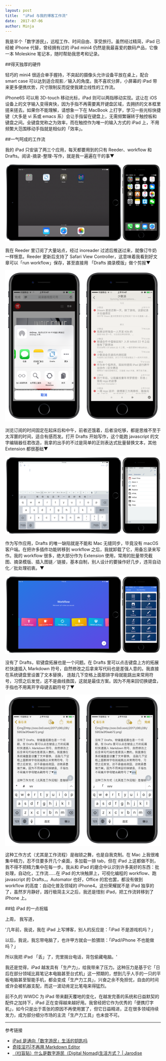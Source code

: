 ```yaml
---
layout: post
title:  "iPad 与我的博客工作流"
date:  2017-07-06
author: Minja
---
```


我是半个「数字游民」，远程工作、时间自由、享受旅行。虽然经过精简，iPad 已经被 iPhone 代替，曾经拥有过的 iPad mini4 仍然是我最喜爱的数码产品，它像一本 Moleskine 笔记本，随时帮助我思考和记录。

##得天独厚的硬件

轻巧的 mini4 很适合单手握持，不突起的摄像头允许设备平放在桌上，配合 smart case 可以达到适合观影／输入的角度。我不喜欢分屏，小屏幕的 iPad 带来更多便携优势，尺寸限制反而促使我建立线性的工作流。

iPhone6S 可以用 3D-touch 移动光标，iPad 则可以两指移动实现。这让在 iOS 设备上的文字输入变得爽快，因为手指不再需要离开键盘区域，去拥挤的文本框里搓来搓去。如果你不能理解，请想象一下在 MacBook 上打字，学习一些光标快捷键（大多是 vi 系或 emacs 系）会让手指留在键盘上，无需频繁辗转于触控板和键盘之间。全键盘党称之为效率，而在触控作为唯一的输入方式的 iPad 上，不用频繁大范围移动手指就是相似的「效率」。

##一气呵成的工作流

我的 iPad 只安装了两三个应用，每天都要用到的只有 Reeder、workflow 和 Drafts。阅读-摘录-整理-写作，就是我一遍遍在干的事▼

![title](5953a3fa1743f.png)

我在 Reeder 里订阅了大量站点，经过 inoreader 过滤后推送过来，就像订牛奶一样惬意。Reeder 更新后支持了 Safari View Controller，这意味着我看到好文章可以「run workflow」保存，甚至直接用 「Drafts 摘录模版」做个剪报▼

![title](595c625c3df51.png)

浏览订阅的时间固定在起床后和中午，前者还饿着，后者没吃够，都是思维不至于太浑噩的时间，适合有感而发。打开 Drafts 开始写作，这个能跑 javascript 的文字编辑器任君改造，我拿的出手的不过是简单的正则表达式批量替换文本，其他 Extension 都很基础▼

![title](5953a3e82b61e.png)

作为写作应用，Drafts 的唯一缺陷就是不能和 Mac 无缝同步，毕竟没有 macOS 客户端。在把许多插件功能转移到 workflow 之后，我就卸载了它，用备忘录来写作。我的 workflow 很多，绝大部分作为 Extension 使用，常用的批量带壳截图、摘录模版、插入图链／链接，基本自制，别人设计的要操作好几步，违背自动化／批处理初衷。▼

![title](5953a3f0eab72.png)

没有了 Drafts，软键盘拓展也是一个问题。在 Drafts 里可以点击键盘上方的拓展栏快速插入 Markdown 符号，自然修改之后拿来写代码也是差强人意的。我直接在系统键盘里设置了文本替换， 连敲几下空格上面那排字母就能跳出来常用符号，习惯之后发觉，这不是曲线救国，这就是最佳方案。因为不用来回切换键盘，手指也不用离开字母键去戳符号了▼

![title](595c62f383cbc.png)

这种工作方式（尤其是工作流程）是枷锁之舞，也是自我克制。在 Mac 上我很难集中精力，忍不住要多开几个桌面，多加载一排 tab，但在 iPad 上这都做不到，我不得不把精力集中在每一步。我从和 iPad 的磨合中认识到许多美好的东西：批处理，自动化，工作流……在 iPad 的大块触屏上，可视化编程的 workflow、跑 javascript 的 Drafts，。Automator 也好，Office 的宏也罢，都没有做到 workflow 的高度：自动化普及领域的 iPhone4。这份荣耀就不是 iPad 独享的了，虽然岁月静好，践行极简主义之后，我还是惜别 iPad，把工作流转移到了 iPhone 上。

##给 iPad 的一点祝福

上周， 我写道，

'几年前，我说，我在 iPad 上写博客，别人的反应是：「iPad 不是游戏机吗？」

以后，我说，我忘带电脑了，也许甲方就会一脸猥琐：「iPad/iPhone 不也能做吗？」

所以我把 iPad 「丢」了，兜里揣台电话，背包偷藏电脑。'

我还是觉得，iPad 越发具有「生产力」，给我带来了压力。这种压力是基于它「日后在部分领域比肩笔记本电脑甚至台式机」这一预期的，想到几乎人手的一只的平板电脑甚至智能手机，都会变成「生产力工具」，兴奋之余不免担忧，自由的时间或许会被机器支配，而这一波动肯定比笔电来得猛烈。

前不久的 WWDC 为 iPad 带来翻天覆地的变化，在越发完善的系统和日益默契的配件之加持下，iPad 正在变得越来越好用。我曾经把它作为优秀的「便携打字机」，如今只是出于乖张的原因不再使用罢了，但它日益精进，正在很多领域持续发力，成为部分细分市场的主流「生产力工具」也未尝不可。

***

参考链接

- [iPad 是通向「数字游民」生活的钥匙吗](https://blackwinmin.github.io/posts/iPad-是通向-数字游民-生活的钥匙吗/)
- [奇技淫巧|不再用 Markdown Editor](https://blackwinmin.github.io/posts/不再用-Markdown-Editor/)
- [（扫盲贴）什么是数字游民（Digital Nomad)生活方式？ | Jarodise](http://jarodise.com/definition/)
